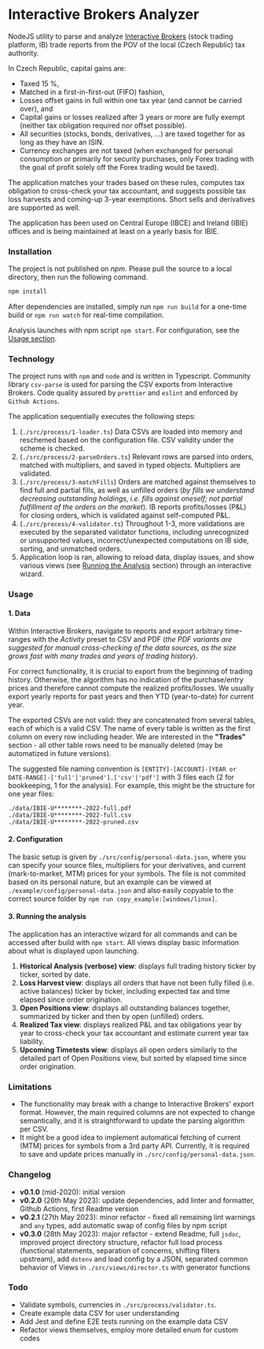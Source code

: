 # Interactive Brokers Analyzer

NodeJS utility to parse and analyze [Interactive Brokers](https://www.interactivebrokers.com/) (stock trading platform, IB) trade reports from the POV of the local (Czech Republic) tax authority.

In Czech Republic, capital gains are:

-   Taxed 15 %,
-   Matched in a first-in-first-out (FIFO) fashion,
-   Losses offset gains in full within one tax year (and cannot be carried over), and
-   Capital gains or losses realized after 3 years or more are fully exempt (neither tax obligation required nor offset possible).
-   All securities (stocks, bonds, derivatives, ...) are taxed together for as long as they have an ISIN.
-   Currency exchanges are not taxed (when exchanged for personal consumption or primarily for security purchases, only Forex trading with the goal of profit solely off the Forex trading would be taxed).

The application matches your trades based on these rules, computes tax obligation to cross-check your tax accountant, and suggests possible tax loss harvests and coming-up 3-year exemptions. Short sells and derivatives are supported as well.

The application has been used on Central Europe (IBCE) and Ireland (IBIE) offices and is being maintained at least on a yearly basis for IBIE.

### Installation

The project is not published on _npm_. Please pull the source to a local directory, then run the following command.

```bash
npm install
```

After dependencies are installed, simply run `npm run build` for a one-time build or `npm run watch` for real-time compilation.

Analysis launches with npm script `npm start`. For configuration, see the [Usage section](#Usage).

### Technology

The project runs with `npm` and `node` and is written in Typescript. Community library `csv-parse` is used for parsing the CSV exports from Interactive Brokers. Code quality assured by `prettier` and `eslint` and enforced by `Github Actions`.

The application sequentially executes the following steps:

1. (`./src/process/1-loader.ts`) Data CSVs are loaded into memory and reschemed based on the configuration file. CSV validity under the scheme is checked.
2. (`./src/process/2-parseOrders.ts`) Relevant rows are parsed into orders, matched with multipliers, and saved in typed objects. Multipliers are validated.
3. (`./src/process/3-matchFills`) Orders are matched against themselves to find full and partial fills, as well as unfilled orders (_by fills we understand decreasing outstanding holdings, i.e. fills against oneself; not partial fulfillment of the orders on the market_). IB reports profits/losses (P&L) for closing orders, which is validated against self-computed P&L.
4. (`./src/process/4-validator.ts`) Throughout 1-3, more validations are executed by the separated validator functions, including unrecognized or unsupported values, incorrect/unexpected computations on IB side, sorting, and unmatched orders.
5. Application loop is ran, allowing to reload data, display issues, and show various views (see [Running the Analysis](#3-running-the-analysis) section) through an interactive wizard.

### Usage

#### 1. Data

Within Interactive Brokers, navigate to reports and export arbitrary time-ranges with the _Activity_ preset to CSV and PDF (_the PDF variants are suggested for manual cross-checking of the data sources, as the size grows fast with many trades and years of trading history_).

For correct functionality, it is crucial to export from the beginning of trading history. Otherwise, the algorithm has no indication of the purchase/entry prices and therefore cannot compute the realized profits/losses. We usually export yearly reports for past years and then YTD (year-to-date) for current year.

The exported CSVs are not valid: they are concatenated from several tables, each of which is a valid CSV. The name of every table is written as the first column on every row including header. We are interested in the **"Trades"** section - all other table rows need to be manually deleted (may be automatized in future versions).

The suggested file naming convention is `[ENTITY]-[ACCOUNT]-[YEAR or DATE-RANGE]-['full'|'pruned'].['csv'|'pdf']` with 3 files each (2 for bookkeeping, 1 for the analysis). For example, this might be the structure for one year files:

```plaintext
./data/IBIE-U********-2022-full.pdf
./data/IBIE-U********-2022-full.csv
./data/IBIE-U********-2022-pruned.csv
```

#### 2. Configuration

The basic setup is given by `./src/config/personal-data.json`, where you can specify your source files, multipliers for your derivatives, and current (mark-to-market, MTM) prices for your symbols. The file is not commited based on its personal nature, but an example can be viewed at `./example/config/personal-data.json` and also easily copyable to the correct source folder by `npm run copy_example:[windows/linux]`.

#### 3. Running the analysis

The application has an interactive wizard for all commands and can be accessed after build with `npm start`. All views display basic information about what is displayed upon launching.

1. **Historical Analysis (verbose) view**: displays full trading history ticker by ticker, sorted by date.
2. **Loss Harvest view**: displays all orders that have not been fully filled (i.e. active balances) ticker by ticker, including expected tax and time elapsed since order origination.
3. **Open Positions view**: displays all outstanding balances together, summarized by ticker and then by open (unfilled) orders.
4. **Realized Tax view**: displays realized P&L and tax obligations year by year to cross-check your tax accountant and estimate current year tax liability.
5. **Upcoming Timetests view**: displays all open orders similarly to the detailed part of Open Positions view, but sorted by elapsed time since order origination.

### Limitations

-   The functionality may break with a change to Interactive Brokers' export format. However, the main required columns are not expected to change semantically, and it is straightforward to update the parsing algorithm per CSV.
-   It might be a good idea to implement automatical fetching of current (MTM) prices for symbols from a 3rd party API. Currently, it is required to save and update prices manually in `./src/config/personal-data.json`.

### Changelog

-   **v0.1.0** (mid-2020): initial version
-   **v0.2.0** (26th May 2023): update dependencies, add linter and formatter, Github Actions, first Readme version
-   **v0.2.1** (27th May 2023): minor refactor - fixed all remaining lint warnings and `any` types, add automatic swap of config files by npm script
-   **v0.3.0** (28th May 2023): major refactor - extend Readme, full `jsdoc`, improved project directory structure, refactor full load process (functional statements, separation of concerns, shifting filters upstream), add `dotenv` and load config by a JSON, separated common behavior of Views in `./src/views/director.ts` with generator functions

### Todo

-   Validate symbols, currencies in `./src/process/validator.ts`.
-   Create example data CSV for user understanding
-   Add Jest and define E2E tests running on the example data CSV
-   Refactor views themselves, employ more detailed enum for custom codes
